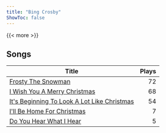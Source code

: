 ```yaml
---
title: "Bing Crosby"
ShowToc: false
---
```


{{< more >}}

## Songs
Title | Plays 
----- | -----: 
[Frosty The Snowman](/songs/frosty-the-snowman) | 72
[I Wish You A Merry Christmas](/songs/i-wish-you-a-merry-christmas) | 68
[It's Beginning To Look A Lot Like Christmas](/songs/its-beginning-to-look-a-lot-like-christmas) | 54
[I'll Be Home For Christmas](/songs/ill-be-home-for-christmas) | 7
[Do You Hear What I Hear](/songs/do-you-hear-what-i-hear) | 5

